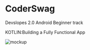 # CoderSwag

Devslopes 2.0 Android Beginner track

KOTLIN:Building a Fully Functional App

<img src="images/Swoosh Mockups.png" alt="mockup">
